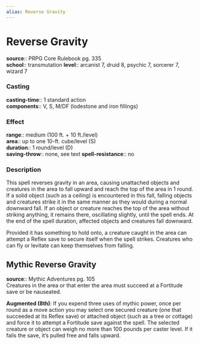 ```yaml
---
alias: Reverse Gravity
---
```


# Reverse Gravity 

**source**:: PRPG Core Rulebook pg. 335  
**school**:: transmutation
**level**:: arcanist 7, druid 8, psychic 7, sorcerer 7, wizard 7

### Casting 

**casting-time**:: 1 standard action  
**components**:: V, S, M/DF (lodestone and iron fillings)

### Effect 

**range**:: medium (100 ft. + 10 ft./level)  
**area**:: up to one 10-ft. cube/level (S)  
**duration**:: 1 round/level (D)  
**saving-throw**:: none, see text
**spell-resistance**:: no

### Description 

This spell reverses gravity in an area, causing unattached objects and creatures in the area to fall upward and reach the top of the area in 1 round. If a solid object (such as a ceiling) is encountered in this fall, falling objects and creatures strike it in the same manner as they would during a normal downward fall. If an object or creature reaches the top of the area without striking anything, it remains there, oscillating slightly, until the spell ends. At the end of the spell duration, affected objects and creatures fall downward.  
  
Provided it has something to hold onto, a creature caught in the area can attempt a Reflex save to secure itself when the spell strikes. Creatures who can fly or levitate can keep themselves from falling.

## Mythic Reverse Gravity 

**source**:: Mythic Adventures pg. 105  
Creatures in the area or that enter the area must succeed at a Fortitude save or be nauseated.  
  
**Augmented (8th)**: If you expend three uses of mythic power, once per round as a move action you may select one secured creature (one that succeeded at its Reflex save) or attached object (such as a tree or cottage) and force it to attempt a Fortitude save against the spell. The selected creature or object can weigh no more than 100 pounds per caster level. If it fails the save, it’s pulled free and falls upward.
